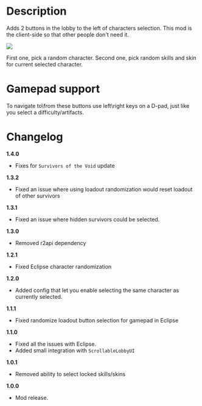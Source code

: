 # Description
Adds 2 buttons in the lobby to the left of characters selection.
This mod is the client-side so that other people don't need it.

![](https://cdn.discordapp.com/attachments/706089456855154778/772397543581417482/unknown.png)

First one, pick a random character.
Second one, pick random skills and skin for current selected character.

# Gamepad support
To navigate to\from these buttons use left\right keys on a D-pad, just like you select a difficulty/artifacts.

# Changelog
**1.4.0**

* Fixes for `Survivors of the Void` update

**1.3.2**

* Fixed an issue where using loadout randomization would reset loadout of other survivors

**1.3.1**

* Fixed an issue where hidden survivors could be selected.

**1.3.0**

* Removed r2api dependency

**1.2.1**

* Fixed Eclipse character randomization

**1.2.0**

* Added config that let you enable selecting the same character as currently selected.

**1.1.1**

* Fixed randomize loadout button selection for gamepad in Eclipse

**1.1.0**

* Fixed all the issues with Eclipse.
* Added small integration with `ScrollableLobbyUI`

**1.0.1**

* Removed ability to select locked skills/skins

**1.0.0**

* Mod release.
